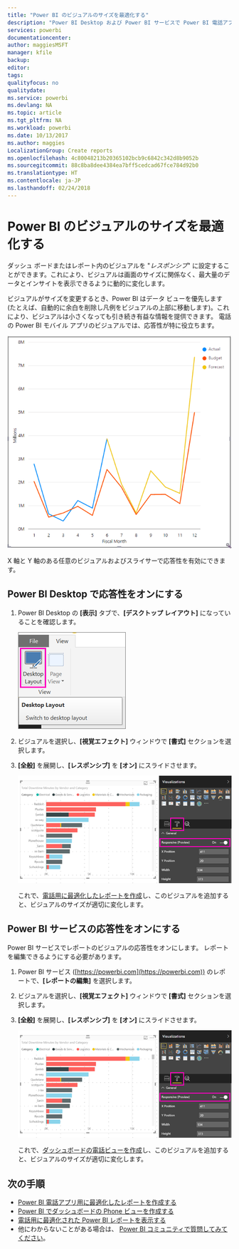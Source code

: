 ```yaml
---
title: "Power BI のビジュアルのサイズを最適化する"
description: "Power BI Desktop および Power BI サービスで Power BI 電話アプリ用にビジュアルを最適化する方法について説明します。"
services: powerbi
documentationcenter: 
author: maggiesMSFT
manager: kfile
backup: 
editor: 
tags: 
qualityfocus: no
qualitydate: 
ms.service: powerbi
ms.devlang: NA
ms.topic: article
ms.tgt_pltfrm: NA
ms.workload: powerbi
ms.date: 10/13/2017
ms.author: maggies
LocalizationGroup: Create reports
ms.openlocfilehash: 4c80048213b20365102bcb9c6842c342d8b9052b
ms.sourcegitcommit: 88c8ba8dee4384ea7bff5cedcad67fce784d92b0
ms.translationtype: HT
ms.contentlocale: ja-JP
ms.lasthandoff: 02/24/2018
---
```

# <a name="optimize-a-power-bi-visual-for-any-size"></a>Power BI のビジュアルのサイズを最適化する
ダッシュ ボードまたはレポート内のビジュアルを "*レスポンシブ*" に設定することができます。これにより、ビジュアルは画面のサイズに関係なく、最大量のデータとインサイトを表示できるように動的に変化します。

ビジュアルがサイズを変更するとき、Power BI はデータ ビューを優先します (たとえば、自動的に余白を削除し凡例をビジュアルの上部に移動します)。これにより、ビジュアルは小さくなっても引き続き有益な情報を提供できます。 電話の Power BI モバイル アプリのビジュアルでは、応答性が特に役立ちます。

![レスポンシブ ビジュアルのサイズ変更](media/desktop-create-responsive-visuals/power-bi-responsive-visual.gif)

X 軸と Y 軸のある任意のビジュアルおよびスライサーで応答性を有効にできます。

## <a name="turn-on-responsiveness-in-power-bi-desktop"></a>Power BI Desktop で応答性をオンにする
1. Power BI Desktop の **[表示]** タブで、**[デスクトップ レイアウト]** になっていることを確認します。
   
    ![[デスクトップ レイアウト] アイコン](media/desktop-create-responsive-visuals/power-bi-desktop-layout.png)
2. ビジュアルを選択し、**[視覚エフェクト]** ウィンドウで **[書式]** セクションを選択します。
3. **[全般]** を展開し、**[レスポンシブ]** を **[オン]** にスライドさせます。
   
    ![レスポンシブがオン](media/desktop-create-responsive-visuals/power-bi-turn-responsive-on.png)
   
     これで、[電話用に最適化したレポートを作成](desktop-create-phone-report.md)し、このビジュアルを追加すると、ビジュアルのサイズが適切に変化します。

## <a name="turn-on-responsiveness-in-the-power-bi-service"></a>Power BI サービスの応答性をオンにする
Power BI サービスでレポートのビジュアルの応答性をオンにします。 レポートを編集できるようにする必要があります。

1. Power BI サービス ([https://powerbi.com](https://powerbi.com)) のレポートで、**[レポートの編集]** を選択します。
2. ビジュアルを選択し、**[視覚エフェクト]** ウィンドウで **[書式]** セクションを選択します。
3. **[全般]** を展開し、**[レスポンシブ]** を **[オン]** にスライドさせます。
   
    ![レスポンシブがオン](media/desktop-create-responsive-visuals/power-bi-turn-responsive-on.png)
   
     これで、[ダッシュボードの電話ビューを作成](service-create-dashboard-mobile-phone-view.md)し、このビジュアルを追加すると、ビジュアルのサイズが適切に変化します。

## <a name="next-steps"></a>次の手順
* [Power BI 電話アプリ用に最適化したレポートを作成する](desktop-create-phone-report.md)
* [Power BI でダッシュボードの Phone ビューを作成する](service-create-dashboard-mobile-phone-view.md)
* [電話用に最適化された Power BI レポートを表示する](mobile-apps-view-phone-report.md)
* 他にわからないことがある場合は、 [Power BI コミュニティで質問してみてください](http://community.powerbi.com/)。

